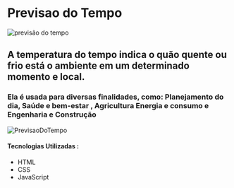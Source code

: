 # Previsao do Tempo

![previsão do tempo](https://github.com/user-attachments/assets/751df387-375d-4df1-a48f-8596884cf3da)


## A temperatura do tempo indica o quão quente ou frio está o ambiente em um determinado momento e local. 
### Ela é usada para diversas finalidades, como:  Planejamento do dia, Saúde e bem-estar , Agricultura Energia e consumo e Engenharia e Construção

![PrevisaoDoTempo](https://github.com/user-attachments/assets/136367c6-f91a-4e9e-b829-69b6df0ab392)

#### Tecnologias Utilizadas :
- HTML
- CSS
- JavaScript
